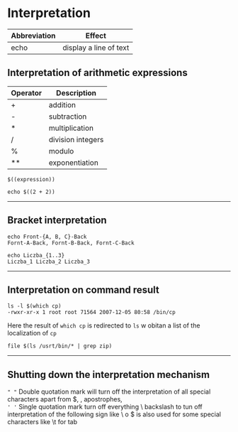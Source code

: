 # Interpretation
| Abbreviation | Effect |
|--------------|--------|
| echo | display a line of text

## Interpretation of arithmetic expressions
| Operator | Description |
|--------------|--------|
| + | addition
| - | subtraction
| * | multiplication
| / | division integers
| % | modulo
| **| exponentiation
````
$((expression))

echo $((2 + 2))
````
___
## Bracket interpretation
````
echo Front-{A, B, C}-Back
Fornt-A-Back, Fornt-B-Back, Fornt-C-Back

echo Liczba_{1..3}
Liczba_1 Liczba_2 Liczba_3
````
____
## Interpretation on command result
````
ls -l $(which cp)
-rwxr-xr-x 1 root root 71564 2007-12-05 80:58 /bin/cp
````
Here the result of `which cp` is redirected to `ls` w obitan a list of the localization of `cp`

````
file $(ls /usrt/bin/* | grep zip)
````
___
## Shutting down the interpretation mechanism
`" "` Double quotation mark will turn off the interpretation of all special characters apart from 
$, \, apostrophes,  
`' '` Single quotation mark turn off everything
\ backslash to tun off interpretation of the following sign like \\ o \$ is also used for some special characters like \t for tab